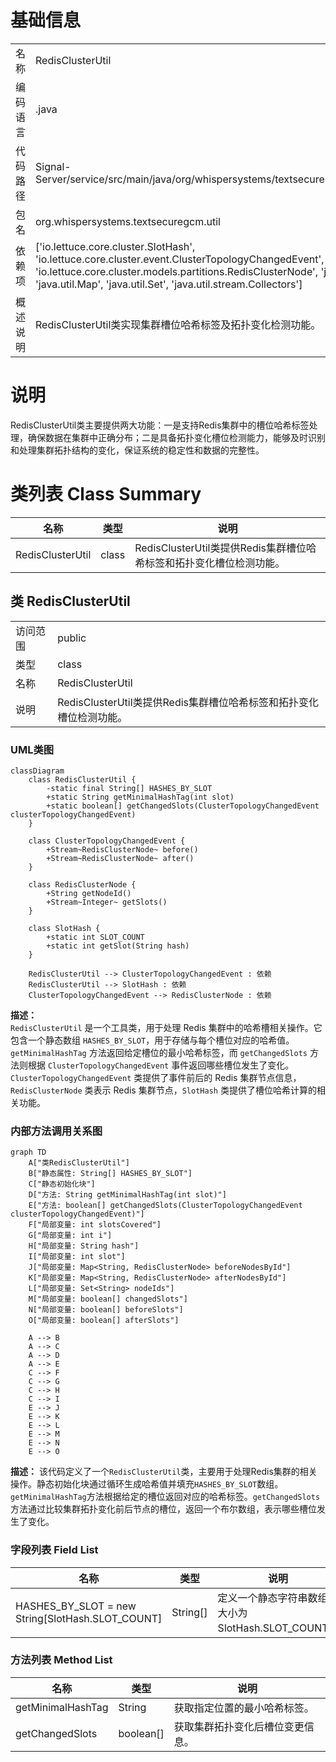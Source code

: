 # 基础信息

|      |      |
|------|------|
| 名称 | RedisClusterUtil |
| 编码语言 | .java |
| 代码路径 | Signal-Server/service/src/main/java/org/whispersystems/textsecuregcm/util/RedisClusterUtil.java |
| 包名 | org.whispersystems.textsecuregcm.util |
| 依赖项 | ['io.lettuce.core.cluster.SlotHash', 'io.lettuce.core.cluster.event.ClusterTopologyChangedEvent', 'io.lettuce.core.cluster.models.partitions.RedisClusterNode', 'java.util.HashSet', 'java.util.Map', 'java.util.Set', 'java.util.stream.Collectors'] |
| 概述说明 | RedisClusterUtil类实现集群槽位哈希标签及拓扑变化检测功能。 |

# 说明

RedisClusterUtil类主要提供两大功能：一是支持Redis集群中的槽位哈希标签处理，确保数据在集群中正确分布；二是具备拓扑变化槽位检测能力，能够及时识别和处理集群拓扑结构的变化，保证系统的稳定性和数据的完整性。

# 类列表 Class Summary

| 名称   | 类型  | 说明 |
|-------|------|-------------|
| RedisClusterUtil | class | RedisClusterUtil类提供Redis集群槽位哈希标签和拓扑变化槽位检测功能。 |



## 类 RedisClusterUtil

|      |      |
|------|------|
| 访问范围 | public |
| 类型 | class |
| 名称 | RedisClusterUtil |
| 说明 | RedisClusterUtil类提供Redis集群槽位哈希标签和拓扑变化槽位检测功能。 |


### UML类图

```mermaid
classDiagram
    class RedisClusterUtil {
        -static final String[] HASHES_BY_SLOT
        +static String getMinimalHashTag(int slot)
        +static boolean[] getChangedSlots(ClusterTopologyChangedEvent clusterTopologyChangedEvent)
    }

    class ClusterTopologyChangedEvent {
        +Stream~RedisClusterNode~ before()
        +Stream~RedisClusterNode~ after()
    }

    class RedisClusterNode {
        +String getNodeId()
        +Stream~Integer~ getSlots()
    }

    class SlotHash {
        +static int SLOT_COUNT
        +static int getSlot(String hash)
    }

    RedisClusterUtil --> ClusterTopologyChangedEvent : 依赖
    RedisClusterUtil --> SlotHash : 依赖
    ClusterTopologyChangedEvent --> RedisClusterNode : 依赖
```

**描述：**  
`RedisClusterUtil` 是一个工具类，用于处理 Redis 集群中的哈希槽相关操作。它包含一个静态数组 `HASHES_BY_SLOT`，用于存储与每个槽位对应的哈希值。`getMinimalHashTag` 方法返回给定槽位的最小哈希标签，而 `getChangedSlots` 方法则根据 `ClusterTopologyChangedEvent` 事件返回哪些槽位发生了变化。`ClusterTopologyChangedEvent` 类提供了事件前后的 Redis 集群节点信息，`RedisClusterNode` 类表示 Redis 集群节点，`SlotHash` 类提供了槽位哈希计算的相关功能。


### 内部方法调用关系图

```mermaid
graph TD
    A["类RedisClusterUtil"]
    B["静态属性: String[] HASHES_BY_SLOT"]
    C["静态初始化块"]
    D["方法: String getMinimalHashTag(int slot)"]
    E["方法: boolean[] getChangedSlots(ClusterTopologyChangedEvent clusterTopologyChangedEvent)"]
    F["局部变量: int slotsCovered"]
    G["局部变量: int i"]
    H["局部变量: String hash"]
    I["局部变量: int slot"]
    J["局部变量: Map<String, RedisClusterNode> beforeNodesById"]
    K["局部变量: Map<String, RedisClusterNode> afterNodesById"]
    L["局部变量: Set<String> nodeIds"]
    M["局部变量: boolean[] changedSlots"]
    N["局部变量: boolean[] beforeSlots"]
    O["局部变量: boolean[] afterSlots"]

    A --> B
    A --> C
    A --> D
    A --> E
    C --> F
    C --> G
    C --> H
    C --> I
    E --> J
    E --> K
    E --> L
    E --> M
    E --> N
    E --> O
```

**描述：**
该代码定义了一个`RedisClusterUtil`类，主要用于处理Redis集群的相关操作。静态初始化块通过循环生成哈希值并填充`HASHES_BY_SLOT`数组。`getMinimalHashTag`方法根据给定的槽位返回对应的哈希标签。`getChangedSlots`方法通过比较集群拓扑变化前后节点的槽位，返回一个布尔数组，表示哪些槽位发生了变化。

### 字段列表 Field List

| 名称  | 类型  | 说明 |
|-------|-------|------|
| HASHES_BY_SLOT = new String[SlotHash.SLOT_COUNT] | String[] | 定义一个静态字符串数组，大小为SlotHash.SLOT_COUNT。 |

### 方法列表 Method List

| 名称  | 类型  | 说明 |
|-------|-------|------|
| getMinimalHashTag | String | 获取指定位置的最小哈希标签。 |
| getChangedSlots | boolean[] | 获取集群拓扑变化后槽位变更信息。 |




